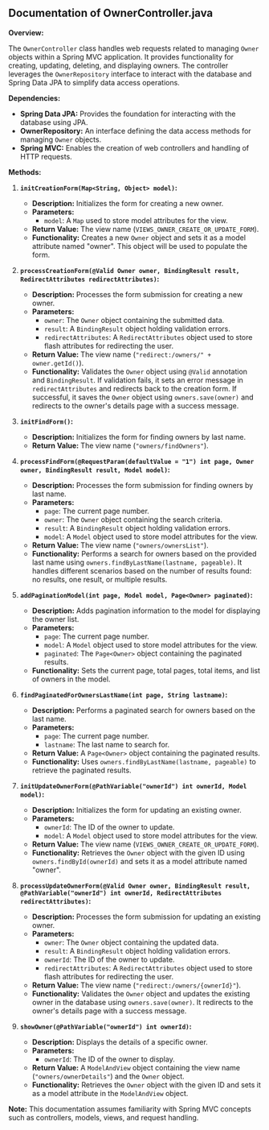 ## Documentation of OwnerController.java

**Overview:**

The `OwnerController` class handles web requests related to managing `Owner` objects within a Spring MVC application. It provides functionality for creating, updating, deleting, and displaying owners. The controller leverages the `OwnerRepository` interface to interact with the database and Spring Data JPA to simplify data access operations.

**Dependencies:**

* **Spring Data JPA:** Provides the foundation for interacting with the database using JPA.
* **OwnerRepository:** An interface defining the data access methods for managing `Owner` objects.
* **Spring MVC:** Enables the creation of web controllers and handling of HTTP requests.

**Methods:**

1. **`initCreationForm(Map<String, Object> model)`:**
   * **Description:** Initializes the form for creating a new owner.
   * **Parameters:**
      * `model`: A `Map` used to store model attributes for the view.
   * **Return Value:** The view name (`VIEWS_OWNER_CREATE_OR_UPDATE_FORM`).
   * **Functionality:** Creates a new `Owner` object and sets it as a model attribute named "owner". This object will be used to populate the form.

2. **`processCreationForm(@Valid Owner owner, BindingResult result, RedirectAttributes redirectAttributes)`:**
   * **Description:** Processes the form submission for creating a new owner.
   * **Parameters:**
      * `owner`: The `Owner` object containing the submitted data.
      * `result`: A `BindingResult` object holding validation errors.
      * `redirectAttributes`: A `RedirectAttributes` object used to store flash attributes for redirecting the user.
   * **Return Value:** The view name (`"redirect:/owners/" + owner.getId()`).
   * **Functionality:** Validates the `Owner` object using `@Valid` annotation and `BindingResult`. If validation fails, it sets an error message in `redirectAttributes` and redirects back to the creation form. If successful, it saves the `Owner` object using `owners.save(owner)` and redirects to the owner's details page with a success message.

3. **`initFindForm()`:**
   * **Description:** Initializes the form for finding owners by last name.
   * **Return Value:** The view name (`"owners/findOwners"`).

4. **`processFindForm(@RequestParam(defaultValue = "1") int page, Owner owner, BindingResult result, Model model)`:**
   * **Description:** Processes the form submission for finding owners by last name.
   * **Parameters:**
      * `page`: The current page number.
      * `owner`: The `Owner` object containing the search criteria.
      * `result`: A `BindingResult` object holding validation errors.
      * `model`: A `Model` object used to store model attributes for the view.
   * **Return Value:** The view name (`"owners/ownersList"`).
   * **Functionality:** Performs a search for owners based on the provided last name using `owners.findByLastName(lastname, pageable)`. It handles different scenarios based on the number of results found: no results, one result, or multiple results.

5. **`addPaginationModel(int page, Model model, Page<Owner> paginated)`:**
   * **Description:** Adds pagination information to the model for displaying the owner list.
   * **Parameters:**
      * `page`: The current page number.
      * `model`: A `Model` object used to store model attributes for the view.
      * `paginated`: The `Page<Owner>` object containing the paginated results.
   * **Functionality:** Sets the current page, total pages, total items, and list of owners in the model.

6. **`findPaginatedForOwnersLastName(int page, String lastname)`:**
   * **Description:** Performs a paginated search for owners based on the last name.
   * **Parameters:**
      * `page`: The current page number.
      * `lastname`: The last name to search for.
   * **Return Value:** A `Page<Owner>` object containing the paginated results.
   * **Functionality:** Uses `owners.findByLastName(lastname, pageable)` to retrieve the paginated results.

7. **`initUpdateOwnerForm(@PathVariable("ownerId") int ownerId, Model model)`:**
   * **Description:** Initializes the form for updating an existing owner.
   * **Parameters:**
      * `ownerId`: The ID of the owner to update.
      * `model`: A `Model` object used to store model attributes for the view.
   * **Return Value:** The view name (`VIEWS_OWNER_CREATE_OR_UPDATE_FORM`).
   * **Functionality:** Retrieves the `Owner` object with the given ID using `owners.findById(ownerId)` and sets it as a model attribute named "owner".

8. **`processUpdateOwnerForm(@Valid Owner owner, BindingResult result, @PathVariable("ownerId") int ownerId, RedirectAttributes redirectAttributes)`:**
   * **Description:** Processes the form submission for updating an existing owner.
   * **Parameters:**
      * `owner`: The `Owner` object containing the updated data.
      * `result`: A `BindingResult` object holding validation errors.
      * `ownerId`: The ID of the owner to update.
      * `redirectAttributes`: A `RedirectAttributes` object used to store flash attributes for redirecting the user.
   * **Return Value:** The view name (`"redirect:/owners/{ownerId}"`).
   * **Functionality:** Validates the `Owner` object and updates the existing owner in the database using `owners.save(owner)`. It redirects to the owner's details page with a success message.

9. **`showOwner(@PathVariable("ownerId") int ownerId)`:**
   * **Description:** Displays the details of a specific owner.
   * **Parameters:**
      * `ownerId`: The ID of the owner to display.
   * **Return Value:** A `ModelAndView` object containing the view name (`"owners/ownerDetails"`) and the `Owner` object.
   * **Functionality:** Retrieves the `Owner` object with the given ID and sets it as a model attribute in the `ModelAndView` object.



**Note:** This documentation assumes familiarity with Spring MVC concepts such as controllers, models, views, and request handling.

